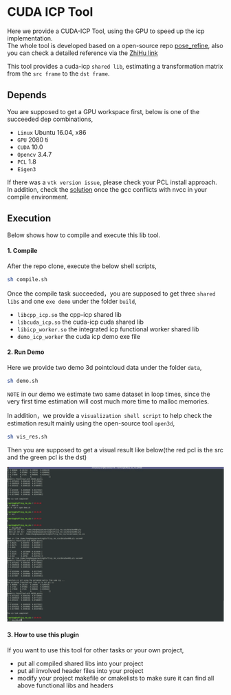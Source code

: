 # CUDA ICP Tool

Here we provide a CUDA-ICP Tool, using the GPU to speed up the icp implementation. <br>
The whole tool is developed based on a open-source repo [pose_refine](https://github.com/meiqua/pose_refine), also you can check a detailed reference via the [ZhiHu link](https://zhuanlan.zhihu.com/p/58757649)

This tool provides a cuda-icp `shared lib`, estimating a transformation matrix from the `src frame` to the `dst frame`.


## Depends
You are supposed to get a GPU workspace first, below is one of the succeeded dep combinations,
- `Linux` Ubuntu 16.04, x86
- `GPU` 2080 ti
- `CUDA` 10.0
- `Opencv` 3.4.7
- `PCL` 1.8
- `Eigen3`

If there was a `vtk version issue`, please check your PCL install approach. In addition, check the [solution](https://answers.ros.org/question/251156/unable-to-solve-nvcc-fatal-a-single-input-file-is-required-for-a-non-link-phase-when-an-outputfile-is-specified-error/) once the gcc conflicts with nvcc in your compile environment. 


## Execution
Below shows how to compile and execute this lib tool. 

#### 1. Compile
After the repo clone, execute the below shell scripts, 
```bash
sh compile.sh 
```

Once the compile task succeeded，you are supposed to get three `shared libs` and one `exe demo` under the folder `build`, 
- `libcpp_icp.so` the cpp-icp shared lib
- `libcuda_icp.so` the cuda-icp cuda shared lib
- `libicp_worker.so` the integrated icp functional worker shared lib
- `demo_icp_worker` the cuda icp demo exe file


#### 2. Run Demo
Here we provide two demo 3d pointcloud data under the folder `data`, 
```bash
sh demo.sh
```

`NOTE` in our demo we estimate two same dataset in loop times, since the very first time estimation will cost much more time to malloc memories. 


In addition，we provide a `visualization shell script` to help check the estimation result mainly using the open-source tool `open3d`, 
```bash
sh vis_res.sh
```

Then you are supposed to get a visual result like below(the red pcl is the src and the green pcl is the dst)
<div align=center>
  <img width="640" height="360" src="./docs/cuda_icp_demo.gif", alt="res demo"/>
</div>


#### 3. How to use this plugin
If you want to use this tool for other tasks or your own project, 
- put all compiled shared libs into your project
- put all involved header files into your project
- modify your project makefile or cmakelists to make sure it can find all above functional libs and headers



